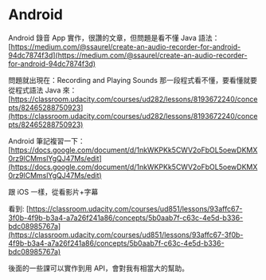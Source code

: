 # Android

Android 錄音 App 實作，很讚的文章，但問題是看不懂 Java 語法：[https://medium.com/@ssaurel/create-an-audio-recorder-for-android-94dc7874f3d](https://medium.com/@ssaurel/create-an-audio-recorder-for-android-94dc7874f3d)

問題就出現在：Recording and Playing Sounds 那一段程式看不懂，要看懂就要從程式語法 Java 來：[https://classroom.udacity.com/courses/ud282/lessons/8193672240/concepts/82465288750923](https://classroom.udacity.com/courses/ud282/lessons/8193672240/concepts/82465288750923)

Android 筆記複習一下：[https://docs.google.com/document/d/1nkWKPKk5CWV2oFbOL5oewDKMX0rz9lCMmslYgQJ47Ms/edit](https://docs.google.com/document/d/1nkWKPKk5CWV2oFbOL5oewDKMX0rz9lCMmslYgQJ47Ms/edit)



跟 iOS 一樣，從看影片+字幕

看到: [https://classroom.udacity.com/courses/ud851/lessons/93affc67-3f0b-4f9b-b3a4-a7a26f241a86/concepts/5b0aab7f-c63c-4e5d-b336-bdc08985767a](https://classroom.udacity.com/courses/ud851/lessons/93affc67-3f0b-4f9b-b3a4-a7a26f241a86/concepts/5b0aab7f-c63c-4e5d-b336-bdc08985767a)

後面的一些課可以實作到用 API，會對我有相當大的幫助。


